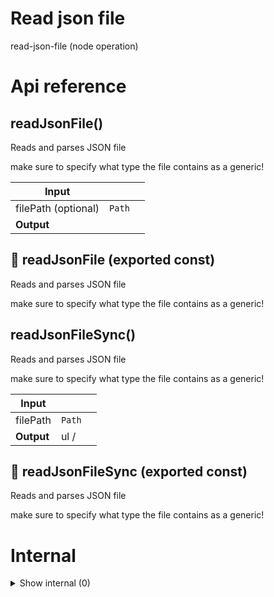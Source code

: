 # Read json file

read-json-file (node operation)



# Api reference

## readJsonFile()

Reads and parses JSON file

make sure to specify what type the file contains as a generic!


| Input      |    |    |
| ---------- | -- | -- |
| filePath (optional) | `Path` |  |
| **Output** |    |    |



## 📄 readJsonFile (exported const)

Reads and parses JSON file

make sure to specify what type the file contains as a generic!


## readJsonFileSync()

Reads and parses JSON file

make sure to specify what type the file contains as a generic!


| Input      |    |    |
| ---------- | -- | -- |
| filePath | `Path` |  |
| **Output** | ul /    |    |



## 📄 readJsonFileSync (exported const)

Reads and parses JSON file

make sure to specify what type the file contains as a generic!

# Internal

<details><summary>Show internal (0)</summary>
  
  
  </details>

